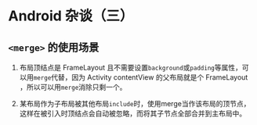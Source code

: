 # Android 杂谈（三）

## `<merge>` 的使用场景

1. 布局顶结点是 FrameLayout 且不需要设置`background`或`padding`等属性，可以用`merge`代替，因为 Activity contentView 的父布局就是个 FrameLayout ，所以可以用`merge`消除只剩一个。

2.  某布局作为子布局被其他布局`include`时，使用merge当作该布局的顶节点，这样在被引入时顶结点会自动被忽略，而将其子节点全部合并到主布局中。
